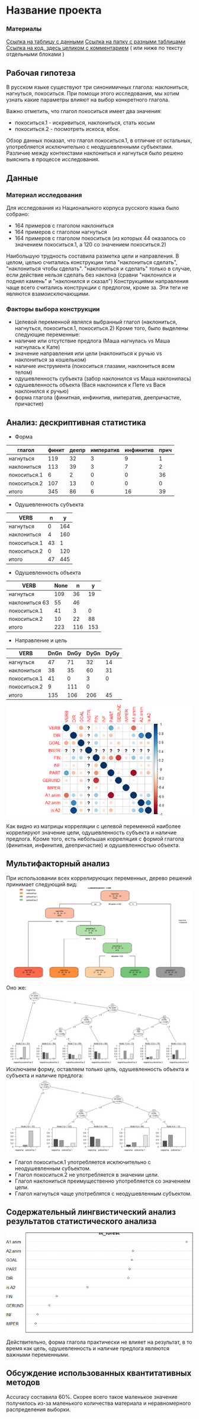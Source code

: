 # Название проекта

### Материалы
[Ссылка на таблицу с данными](https://docs.google.com/spreadsheets/d/1Pdpd7f0ApJH8lMs1G6f5I2mgbSXEPdUsPxuw_ftExy4/edit#gid=0)
[Ссылка на папку с разными таблицами](https://github.com/s-klimenko/CxG/tree/master/data)  
[Ссылка на код, здесь целиком с комментарием](https://github.com/s-klimenko/CxG/blob/master/project.R) ( или ниже по тексту отдельными блоками )

## Рабочая гипотеза

В русском языке существуют три синонимичных глагола: наклониться, нагнуться, покоситься. При помощи этого исследования, мы хотим узнать какие параметры влияют на выбор конкретного глагола.

Важно отметить, что глагол покоситься имеет два значения:
* покоситься.1 - искривиться, наклониться, стать косым
* покоситься.2 - посмотреть искоса, вбок.

Обзор данных показал, что глагол покоситься.1, в отличие от остальных, употребляется исключительно с неодушевленными субъектами. Различие между контекстами наклониться и нагнуться было решено выяснить в процессе исследования.


## Данные

### Материал исследования
Для исследования из Национального корпуса русского языка было собрано:
* 164 примеров с глаголом наклониться
* 164 примеров с глаголом нагнуться
* 164 примеров с глаголом покоситься (из которых 44 оказалось со значением покоситься.1, а 120 со значением покоситься.2)

Наибольшую трудность составила разметка цели и направления. В целом, целью считались конструкции типа "наклониться сделать", "наклониться чтобы сделать". "наклониться и сделать" только в случае, если действие нельзя сделать без наклона (сравни "наклонился и поднял камень" и "наклонился и сказал")
Конструкциями направления чаще всего считались конструкции с предлогом, кроме за.
Эти теги не являются взамоисключающими.

### Факторы выбора конструкции

* Целевой переменной являлся выбранный глагол (наклониться, нагнуться, покоситься.1, покоситься.2)
Кроме того, было выделены следующие переменные:
* наличие или отсутствие предлога (Маша нагнулась vs Маша нагнулась к Кате) 
* значение направления или цели (наклониться к ручью vs наклониться за кошельком)
* наличие инструмента (покоситься глазами, наклониться всем телом)
* одушевленность субъекта (забор наклонился vs Маша наклонилась)
* одушевленность объекта (Вася наклонился к Пете vs Вася наклонился к ручью)
* форма глагола (финитная, инфинитив, императив, деепричастие, причастие)


## Анализ: дескриптивная статистика

* Форма
			
глагол|финит|деепр|императив|инфинитив|прич
--|--|--|--|--|--
нагнуться|119|32|3|9|1
наклониться|113|39|3|7|2
покоситься.1|6|2|0|0|36
покоситься.2|107|13|0|0|0
итого|345|86|6|16|39

* Одушевленность субъекта

VERB|n|y
--|--|--
нагнуться|0|164
наклониться|4|160
покоситься.1|43|1
покоситься.2|0|120
итого|47|445

* Одушевленность объекта

VERB|None|n|y
-|--|--|--
нагнуться|109|36|19
наклониться	63|55|46
покоситься.1|41|3|0
покоситься.2|10|22|88
итого|223|116|153


* Направление и цель

VERB|DnGn|DnGy|DyGn|DyGy				
--|--|--|--|--
нагнуться|47|71|32|14	
наклониться|38|35|60|31	
покоситься.1|41|0|3|0	
покоситься.2|9|111|0|	
итого|135|106|206|45

![alt text](corr.png)

Как видно из матрицы корреляции с целевой переменной наиболее коррелируют значение цели, одушевленность субъекта и наличие предлога. Кроме того, есть небольшая корреляция с формой глагола (финитная, инфинитив, деепричастие) и одушевленностью объекта.

## Мультифакторный анализ


При использовании всех коррелирующих переменных, дерево решений принимает следующий вид:
![alt text](tree1.png)
Оно же:
![alt text](tree2.png)
Исключаем форму, оставляем только цель, одушевленность объекта и субъекта и наличие предлога:
![alt text](tree3.png)


* Глагол покоситься.1 употребляется исключительно с неодушевленным субъектом.
* Глагол покоситься.2 не употребляется в значении цели.
* Глагол наклониться преимущественно употребляется со значением цели.
* Глагол нагнуться чаще употреблятся с неодушевленным субъектом.

## Содержательный лингвистический анализ результатов статистического анализа
![alt text](gini.png)

Действительно, форма глагола практически не влияет на результат, в то время как цель, одушевленность и наличие предлога являются важными переменными.

## Обсуждение использованных квантитативных методов
Accuracy составила 60%. Скорее всего такое маленькое значение получилось из-за маленького количества материала и неравномерного распределения выборки.
